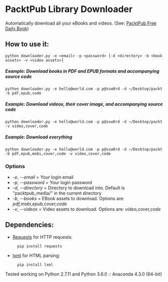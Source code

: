 # PacktPub Library Downloader

Automatically download all your eBooks and videos. (See: [PacktPub Free Daily Book](https://www.packtpub.com/packt/offers/free-learning))


## How to use it:
	python downloader.py -e <email> -p <password> [-d <directory> -b <book assets> -v <video assets>]

##### Example: Download books in PDF and EPUB formats and accompanying source code
	python downloader.py -e hello@world.com -p p@ssw0rd -d ~/Desktop/packt -b pdf,epub,code

##### Example: Download videos, their cover image, and accompanying source code
	python downloader.py -e hello@world.com -p p@ssw0rd -d ~/Desktop/packt -v video,cover,code

##### Example: Download everything
	python downloader.py -e hello@world.com -p p@ssw0rd -d ~/Desktop/packt -b pdf,epub,mobi,cover,code -v video,cover,code


### Options
- *-e*, *--email* = Your login email
- *-p*, *--password* = Your login password
- *-d*, *--directory* = Directory to download into. Default is "packtpub_media/" in the current directory
- *-b*, *--books* = EBook assets to download. Options are: *pdf,mobi,epub,cover,code*
- *-v*, *--videos* = Video assets to download. Options are: *video,cover,code*


## Dependencies:


* [Requests](http://docs.python-requests.org/en/latest/) for HTTP requests:

		pip install requests

* [lxml](http://lxml.de/) for HTML parsing:

		pip install lxml

Tested working on Python 2.7.11 and Python 3.6.0 :: Anaconda 4.3.0 (64-bit)
